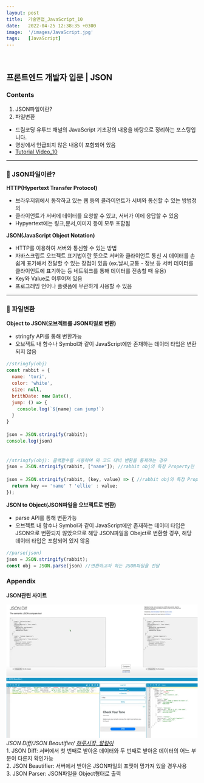 ```yaml
---
layout: post
title:  기술면접_JavaScript_10
date:   2022-04-25 12:38:35 +0300
image:  '/images/JavaScript.jpg'
tags:   [JavaScript]
---
```

<br/>

## 프론트엔드 개발자 입문 | JSON<br/>

### Contents <br/>
1. JSON파일이란?<br/>
2. 파일변환<br/>


* 드림코딩 유투브 채널의 JavaScript 기초강의 내용을 바탕으로 정리하는 포스팅입니다. <br/>
* 영상에서 언급되지 않은 내용이 포함되어 있음<br/>
* [Tutorial Video_10](https://www.youtube.com/watch?v=FN_D4Ihs3LE&list=PLv2d7VI9OotTVOL4QmPfvJWPJvkmv6h-2&index=10)<br/>

___

### :bell: JSON파일이란? <br/>
**HTTP(Hypertext Transfer Protocol)**
  - 브라우저위에서 동작하고 있는 웹 등의 클라이언트가 서버와 통신할 수 있는 방법정의<br/>
  - 클라이언트가 서버에 데이터를 요청할 수 있고, 서버가 이에 응답할 수 있음<br/>
  - Hypyertext에는 링크,문서,이미지 등이 모두 포함됨 <br/>

**JSON(JavaScript Object Notation)**<br/>
  - HTTP를 이용하여 서버와 통신할 수 있는 방법<br/>
  - 자바스크립트 오브젝트 표기법이란 뜻으로 서버와 클라이언트 통신 시 데이터를 손쉽게 표기해서 전달할 수 있는 장점이 있음 (ex.날씨,교통 - 정보 등 서버 데이터를 클라이언트에 표기하는 등 네트워크를 통해 데이터를 전송할 때 유용)<br/>
  - Key와 Value로 이루어져 있음<br/>
  - 프로그래밍 언어나 플랫폼에 무관하게 사용할 수 있음<br/>

___

### :bell: 파일변환 <br/>
**Object to JSON(오브젝트를 JSON파일로 변환)**<br/>
- stringfy API를 통해 변환가능<br/>
- 오브젝트 내 함수나 Symbol과 같이 JavaScript에만 존재하는 데이터 타입은 변환되지 않음<br/>

```javascript
//stringfy(obj)
const rabbit = {
  name: 'tori',
  color: 'white',
  size: null,
  brithDate: new Date(),
  jump: () => {
    console.log(`${name} can jump!`)
  }
}

json = JSON.stringify(rabbit);
console.log(json)


//stringfy(obj): 콜백함수를 사용하여 위 코드 대비 변환을 통제하는 경우
json = JSON.stringify(rabbit, ["name"]); //rabbit obj의 특정 Property만 변환하고자 하는 경우 사용

json = JSON.stringify(rabbit, (key, value) => { //rabbit obj의 특정 Property의 값을 변경하여 변환하고자 하는 경우 사용
  return key == 'name' ? 'ellie' : value;
}); 
```

**JSON to Object(JSON파일을 오브젝트로 변환)**<br/>
- parse API를 통해 변환가능<br/>
- 오브젝트 내 함수나 Symbol과 같이 JavaScript에만 존재하는 데이터 타입은 JSON으로 변환되지 않았으므로 해당 JSON파일을 Obejct로 변환할 경우, 해당 데이터 타입은 포함되어 있지 않음<br/>

```javascript
//parse(json)
json = JSON.stringify(rabbit);
const obj = JSON.parse(json) //변환하고자 하는 JSON파일을 전달
```

### Appendix<br/>
**JSON관련 사이트**<br/>
<div class="gallery-box">
  <div class="gallery">
    <img src="/images/Posting/JavaScript/15.png" alt="Project">
    <img src="/images/Posting/JavaScript/16.png" alt="Project">
  </div>
  <em>JSON Diff/JSON Beautifier/ <a href="https://unsplash.com/" target="_blank">하루시작, 알림이</a></em>
</div>
1. JSON Diff: 서버에서 첫 번째로 받아온 데이터와 두 번째로 받아온 데이터의 어느 부분이 다른지 확인가능<br/>
2. JSON Beautifier: 서버에서 받아온 JSON파일의 포맷이 망가져 있을 경우사용<br/>
3. JSON Parser: JSON파일을 Object형태로 출력<br/>
